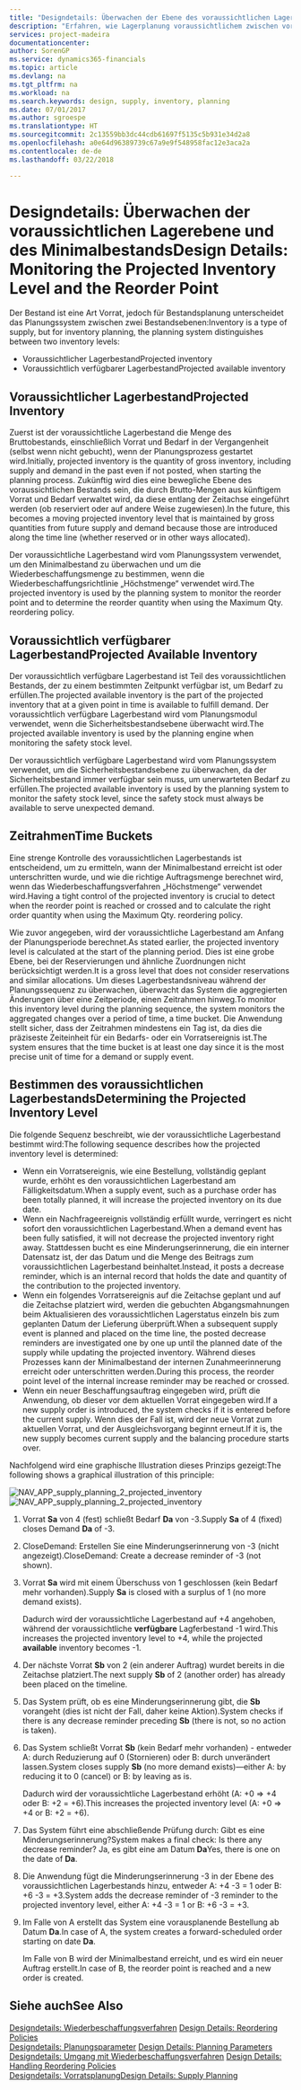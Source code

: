 ```yaml
---
title: "Designdetails: Überwachen der Ebene des voraussichtlichen Lagerbestands und des Minimalbestands | Microsoft Docs"
description: "Erfahren, wie Lagerplanung voraussichtlichem zwischen voraussichtlichen Lagerbestand und voraussichtlich verfügbaren Lagerbestandebenen unterscheidet."
services: project-madeira
documentationcenter: 
author: SorenGP
ms.service: dynamics365-financials
ms.topic: article
ms.devlang: na
ms.tgt_pltfrm: na
ms.workload: na
ms.search.keywords: design, supply, inventory, planning
ms.date: 07/01/2017
ms.author: sgroespe
ms.translationtype: HT
ms.sourcegitcommit: 2c13559bb3dc44cdb61697f5135c5b931e34d2a8
ms.openlocfilehash: a0e64d96389739c67a9e9f548958fac12e3aca2a
ms.contentlocale: de-de
ms.lasthandoff: 03/22/2018

---
```

# <a name="design-details-monitoring-the-projected-inventory-level-and-the-reorder-point"></a><span data-ttu-id="65eb0-103">Designdetails: Überwachen der voraussichtlichen Lagerebene und des Minimalbestands</span><span class="sxs-lookup"><span data-stu-id="65eb0-103">Design Details: Monitoring the Projected Inventory Level and the Reorder Point</span></span>
<span data-ttu-id="65eb0-104">Der Bestand ist eine Art Vorrat, jedoch für Bestandsplanung unterscheidet das Planungssystem zwischen zwei Bestandsebenen:</span><span class="sxs-lookup"><span data-stu-id="65eb0-104">Inventory is a type of supply, but for inventory planning, the planning system distinguishes between two inventory levels:</span></span>  

* <span data-ttu-id="65eb0-105">Voraussichtlicher Lagerbestand</span><span class="sxs-lookup"><span data-stu-id="65eb0-105">Projected inventory</span></span>  
* <span data-ttu-id="65eb0-106">Voraussichtlich verfügbarer Lagerbestand</span><span class="sxs-lookup"><span data-stu-id="65eb0-106">Projected available inventory</span></span>  

## <a name="projected-inventory"></a><span data-ttu-id="65eb0-107">Voraussichtlicher Lagerbestand</span><span class="sxs-lookup"><span data-stu-id="65eb0-107">Projected Inventory</span></span>  
<span data-ttu-id="65eb0-108">Zuerst ist der voraussichtliche Lagerbestand die Menge des Bruttobestands, einschließlich Vorrat und Bedarf in der Vergangenheit (selbst wenn nicht gebucht), wenn der Planungsprozess gestartet wird.</span><span class="sxs-lookup"><span data-stu-id="65eb0-108">Initially, projected inventory is the quantity of gross inventory, including supply and demand in the past even if not posted, when starting the planning process.</span></span> <span data-ttu-id="65eb0-109">Zukünftig wird dies eine bewegliche Ebene des voraussichtlichen Bestands sein, die durch Brutto-Mengen aus künftigem Vorrat und Bedarf verwaltet wird, da diese entlang der Zeitachse eingeführt werden (ob reserviert oder auf andere Weise zugewiesen).</span><span class="sxs-lookup"><span data-stu-id="65eb0-109">In the future, this becomes a moving projected inventory level that is maintained by gross quantities from future supply and demand because those are introduced along the time line (whether reserved or in other ways allocated).</span></span>  

<span data-ttu-id="65eb0-110">Der voraussichtliche Lagerbestand wird vom Planungssystem verwendet, um den Minimalbestand zu überwachen und um die Wiederbeschaffungsmenge zu bestimmen, wenn die Wiederbeschaffungsrichtlinie „Höchstmenge“ verwendet wird.</span><span class="sxs-lookup"><span data-stu-id="65eb0-110">The projected inventory is used by the planning system to monitor the reorder point and to determine the reorder quantity when using the Maximum Qty. reordering policy.</span></span>  

## <a name="projected-available-inventory"></a><span data-ttu-id="65eb0-111">Voraussichtlich verfügbarer Lagerbestand</span><span class="sxs-lookup"><span data-stu-id="65eb0-111">Projected Available Inventory</span></span>  
<span data-ttu-id="65eb0-112">Der voraussichtlich verfügbare Lagerbestand ist Teil des voraussichtlichen Bestands, der zu einem bestimmten Zeitpunkt verfügbar ist, um Bedarf zu erfüllen.</span><span class="sxs-lookup"><span data-stu-id="65eb0-112">The projected available inventory is the part of the projected inventory that at a given point in time is available to fulfill demand.</span></span> <span data-ttu-id="65eb0-113">Der voraussichtlich verfügbare Lagerbestand wird vom Planungsmodul verwendet, wenn die Sicherheitsbestandsebene überwacht wird.</span><span class="sxs-lookup"><span data-stu-id="65eb0-113">The projected available inventory is used by the planning engine when monitoring the safety stock level.</span></span>  

<span data-ttu-id="65eb0-114">Der voraussichtlich verfügbare Lagerbestand wird vom Planungssystem verwendet, um die Sicherheitsbestandsebene zu überwachen, da der Sicherheitsbestand immer verfügbar sein muss, um unerwarteten Bedarf zu erfüllen.</span><span class="sxs-lookup"><span data-stu-id="65eb0-114">The projected available inventory is used by the planning system to monitor the safety stock level, since the safety stock must always be available to serve unexpected demand.</span></span>  

## <a name="time-buckets"></a><span data-ttu-id="65eb0-115">Zeitrahmen</span><span class="sxs-lookup"><span data-stu-id="65eb0-115">Time Buckets</span></span>  
<span data-ttu-id="65eb0-116">Eine strenge Kontrolle des voraussichtlichen Lagerbestands ist entscheidend, um zu ermitteln, wann der Minimalbestand erreicht ist oder unterschritten wurde, und wie die richtige Auftragsmenge berechnet wird, wenn das Wiederbeschaffungsverfahren „Höchstmenge“ verwendet wird.</span><span class="sxs-lookup"><span data-stu-id="65eb0-116">Having a tight control of the projected inventory is crucial to detect when the reorder point is reached or crossed and to calculate the right order quantity when using the Maximum Qty. reordering policy.</span></span>  

<span data-ttu-id="65eb0-117">Wie zuvor angegeben, wird der voraussichtliche Lagerbestand am Anfang der Planungsperiode berechnet.</span><span class="sxs-lookup"><span data-stu-id="65eb0-117">As stated earlier, the projected inventory level is calculated at the start of the planning period.</span></span> <span data-ttu-id="65eb0-118">Dies ist eine grobe Ebene, bei der Reservierungen und ähnliche Zuordnungen nicht berücksichtigt werden.</span><span class="sxs-lookup"><span data-stu-id="65eb0-118">It is a gross level that does not consider reservations and similar allocations.</span></span> <span data-ttu-id="65eb0-119">Um dieses Lagerbestandsniveau während der Planungssequenz zu überwachen, überwacht das System die aggregierten Änderungen über eine Zeitperiode, einen Zeitrahmen hinweg.</span><span class="sxs-lookup"><span data-stu-id="65eb0-119">To monitor this inventory level during the planning sequence, the system monitors the aggregated changes over a period of time, a time bucket.</span></span> <span data-ttu-id="65eb0-120">Die Anwendung stellt sicher, dass der Zeitrahmen mindestens ein Tag ist, da dies die präziseste Zeiteinheit für ein Bedarfs- oder ein Vorratsereignis ist.</span><span class="sxs-lookup"><span data-stu-id="65eb0-120">The system ensures that the time bucket is at least one day since it is the most precise unit of time for a demand or supply event.</span></span>  

## <a name="determining-the-projected-inventory-level"></a><span data-ttu-id="65eb0-121">Bestimmen des voraussichtlichen Lagerbestands</span><span class="sxs-lookup"><span data-stu-id="65eb0-121">Determining the Projected Inventory Level</span></span>  
<span data-ttu-id="65eb0-122">Die folgende Sequenz beschreibt, wie der voraussichtliche Lagerbestand bestimmt wird:</span><span class="sxs-lookup"><span data-stu-id="65eb0-122">The following sequence describes how the projected inventory level is determined:</span></span>  

* <span data-ttu-id="65eb0-123">Wenn ein Vorratsereignis, wie eine Bestellung, vollständig geplant wurde, erhöht es den voraussichtlichen Lagerbestand am Fälligkeitsdatum.</span><span class="sxs-lookup"><span data-stu-id="65eb0-123">When a supply event, such as a purchase order has been totally planned, it will increase the projected inventory on its due date.</span></span>  
* <span data-ttu-id="65eb0-124">Wenn ein Nachfrageereignis vollständig erfüllt wurde, verringert es nicht sofort den voraussichtlichen Lagerbestand.</span><span class="sxs-lookup"><span data-stu-id="65eb0-124">When a demand event has been fully satisfied, it will not decrease the projected inventory right away.</span></span> <span data-ttu-id="65eb0-125">Stattdessen bucht es eine Minderungserinnerung, die ein interner Datensatz ist, der das Datum und die Menge des Beitrags zum voraussichtlichen Lagerbestand beinhaltet.</span><span class="sxs-lookup"><span data-stu-id="65eb0-125">Instead, it posts a decrease reminder, which is an internal record that holds the date and quantity of the contribution to the projected inventory.</span></span>  
* <span data-ttu-id="65eb0-126">Wenn ein folgendes Vorratsereignis auf die Zeitachse geplant und auf die Zeitachse platziert wird, werden die gebuchten Abgangsmahnungen beim Aktualisieren des voraussichtlichen Lagerstatus einzeln bis zum geplanten Datum der Lieferung überprüft.</span><span class="sxs-lookup"><span data-stu-id="65eb0-126">When a subsequent supply event is planned and placed on the time line, the posted decrease reminders are investigated one by one up until the planned date of the supply while updating the projected inventory.</span></span> <span data-ttu-id="65eb0-127">Während dieses Prozesses kann der Minimalbestand der internen Zunahmeerinnerung erreicht oder unterschritten werden.</span><span class="sxs-lookup"><span data-stu-id="65eb0-127">During this process, the reorder point level of the internal increase reminder may be reached or crossed.</span></span>  
* <span data-ttu-id="65eb0-128">Wenn ein neuer Beschaffungsauftrag eingegeben wird, prüft die Anwendung, ob dieser vor dem aktuellen Vorrat eingegeben wird.</span><span class="sxs-lookup"><span data-stu-id="65eb0-128">If a new supply order is introduced, the system checks if it is entered before the current supply.</span></span> <span data-ttu-id="65eb0-129">Wenn dies der Fall ist, wird der neue Vorrat zum aktuellen Vorrat, und der Ausgleichsvorgang beginnt erneut.</span><span class="sxs-lookup"><span data-stu-id="65eb0-129">If it is, the new supply becomes current supply and the balancing procedure starts over.</span></span>  

<span data-ttu-id="65eb0-130">Nachfolgend wird eine graphische Illustration dieses Prinzips gezeigt:</span><span class="sxs-lookup"><span data-stu-id="65eb0-130">The following shows a graphical illustration of this principle:</span></span>  

<span data-ttu-id="65eb0-131">![](media/nav_app_supply_planning_2_projected_inventory.png "NAV_APP_supply_planning_2_projected_inventory")</span><span class="sxs-lookup"><span data-stu-id="65eb0-131">![](media/nav_app_supply_planning_2_projected_inventory.png "NAV_APP_supply_planning_2_projected_inventory")</span></span>  

1. <span data-ttu-id="65eb0-132">Vorrat **Sa** von 4 (fest) schließt Bedarf **Da** von -3.</span><span class="sxs-lookup"><span data-stu-id="65eb0-132">Supply **Sa** of 4 (fixed) closes Demand **Da** of -3.</span></span>  
2. <span data-ttu-id="65eb0-133">CloseDemand: Erstellen Sie eine Minderungserinnerung von -3 (nicht angezeigt).</span><span class="sxs-lookup"><span data-stu-id="65eb0-133">CloseDemand: Create a decrease reminder of -3 (not shown).</span></span>  
3. <span data-ttu-id="65eb0-134">Vorrat **Sa** wird mit einem Überschuss von 1 geschlossen (kein Bedarf mehr vorhanden).</span><span class="sxs-lookup"><span data-stu-id="65eb0-134">Supply **Sa** is closed with a surplus of 1 (no more demand exists).</span></span>  

     <span data-ttu-id="65eb0-135">Dadurch wird der voraussichtliche Lagerbestand auf +4 angehoben, während der voraussichtliche **verfügbare** Lagferbestand -1 wird.</span><span class="sxs-lookup"><span data-stu-id="65eb0-135">This increases the projected inventory level to +4, while the projected **available** inventory becomes -1.</span></span>  

4. <span data-ttu-id="65eb0-136">Der nächste Vorrat **Sb** von 2 (ein anderer Auftrag) wurdet bereits in die Zeitachse platziert.</span><span class="sxs-lookup"><span data-stu-id="65eb0-136">The next supply **Sb** of 2 (another order) has already been placed on the timeline.</span></span>  
5. <span data-ttu-id="65eb0-137">Das System prüft, ob es eine Minderungserinnerung gibt, die **Sb** vorangeht (dies ist nicht der Fall, daher keine Aktion).</span><span class="sxs-lookup"><span data-stu-id="65eb0-137">System checks if there is any decrease reminder preceding **Sb** (there is not, so no action is taken).</span></span>  
6. <span data-ttu-id="65eb0-138">Das System schließt Vorrat **Sb** (kein Bedarf mehr vorhanden) - entweder A: durch Reduzierung auf 0 (Stornieren) oder B: durch unverändert lassen.</span><span class="sxs-lookup"><span data-stu-id="65eb0-138">System closes supply **Sb** (no more demand exists)—either A: by reducing it to 0 (cancel) or B: by leaving as is.</span></span>  

     <span data-ttu-id="65eb0-139">Dadurch wird der voraussichtliche Lagerbestand erhöht (A: +0 => +4 oder B: +2 = +6).</span><span class="sxs-lookup"><span data-stu-id="65eb0-139">This increases the projected inventory level (A: +0 => +4 or B: +2 = +6).</span></span>  

7. <span data-ttu-id="65eb0-140">Das System führt eine abschließende Prüfung durch: Gibt es eine Minderungserinnerung?</span><span class="sxs-lookup"><span data-stu-id="65eb0-140">System makes a final check: Is there any decrease reminder?</span></span> <span data-ttu-id="65eb0-141">Ja, es gibt eine am Datum **Da**</span><span class="sxs-lookup"><span data-stu-id="65eb0-141">Yes, there is one on the date of **Da**.</span></span>  
8. <span data-ttu-id="65eb0-142">Die Anwendung fügt die Minderungserinnerung -3 in der Ebene des voraussichtlichen Lagerbestands hinzu, entweder A: +4 -3 = 1 oder B: +6 -3 = +3.</span><span class="sxs-lookup"><span data-stu-id="65eb0-142">System adds the decrease reminder of -3 reminder to the projected inventory level, either A: +4 -3 = 1 or B: +6 -3 = +3.</span></span>  
9. <span data-ttu-id="65eb0-143">Im Falle von A erstellt das System eine vorausplanende Bestellung ab Datum **Da**.</span><span class="sxs-lookup"><span data-stu-id="65eb0-143">In case of A, the system creates a forward-scheduled order starting on date **Da**.</span></span>  

     <span data-ttu-id="65eb0-144">Im Falle von B wird der Minimalbestand erreicht, und es wird ein neuer Auftrag erstellt.</span><span class="sxs-lookup"><span data-stu-id="65eb0-144">In case of B, the reorder point is reached and a new order is created.</span></span>  

## <a name="see-also"></a><span data-ttu-id="65eb0-145">Siehe auch</span><span class="sxs-lookup"><span data-stu-id="65eb0-145">See Also</span></span>  
<span data-ttu-id="65eb0-146">[Designdetails: Wiederbeschaffungsverfahren](design-details-reordering-policies.md) </span><span class="sxs-lookup"><span data-stu-id="65eb0-146">[Design Details: Reordering Policies](design-details-reordering-policies.md) </span></span>  
<span data-ttu-id="65eb0-147">[Designdetails: Planungsparameter](design-details-planning-parameters.md) </span><span class="sxs-lookup"><span data-stu-id="65eb0-147">[Design Details: Planning Parameters](design-details-planning-parameters.md) </span></span>  
<span data-ttu-id="65eb0-148">[Designdetails: Umgang mit Wiederbeschaffungsverfahren](design-details-handling-reordering-policies.md) </span><span class="sxs-lookup"><span data-stu-id="65eb0-148">[Design Details: Handling Reordering Policies](design-details-handling-reordering-policies.md) </span></span>  
[<span data-ttu-id="65eb0-149">Designdetails: Vorratsplanung</span><span class="sxs-lookup"><span data-stu-id="65eb0-149">Design Details: Supply Planning</span></span>](design-details-supply-planning.md)

